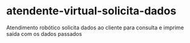 # atendente-virtual-solicita-dados
Atendimento robótico solicita dados ao cliente para consulta e imprime saída com os dados passados
